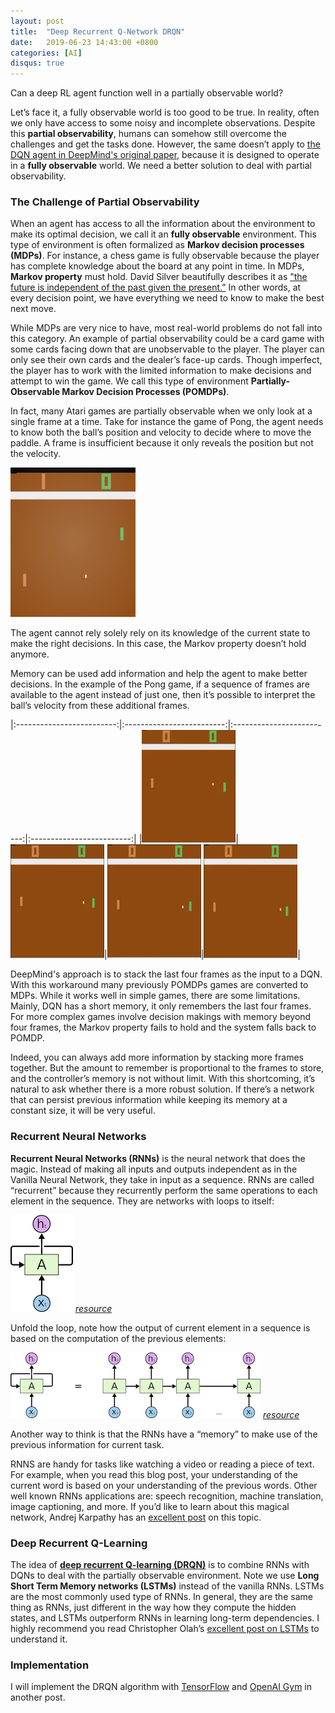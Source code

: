 ```yaml
---
layout: post
title:  "Deep Recurrent Q-Network DRQN"
date:   2019-06-23 14:43:00 +0800
categories: [AI]
disqus: true
---
```


Can a deep RL agent function well in a partially observable world?

Let’s face it, a fully observable world is too good to be true. In reality, often we only have access to some noisy and incomplete observations. Despite this **partial observability**, humans can somehow still overcome the challenges and get the tasks done. However, the same doesn’t apply to [the DQN agent in DeepMind's original paper](https://clarisli.github.io/ai/2019/06/13/deep-rl-dqn.html), because it is designed to operate in a **fully observable** world. We need a better solution to deal with partial observability.

### The Challenge of Partial Observability

When an agent has access to all the information about the environment to make its optimal decision, we call it an **fully observable** environment. This type of environment is often formalized as **Markov decision processes (MDPs)**. For instance, a chess game is fully observable because the player has complete knowledge about the board at any point in time. In MDPs, **Markov property** must hold. David Silver beautifully describes it as ["the future is independent of the past given the present.”]((http://www0.cs.ucl.ac.uk/staff/d.silver/web/Teaching_files/MDP.pdf)) In other words, at every decision point, we have everything we need to know to make the best next move.

While MDPs are very nice to have, most real-world problems do not fall into this category. An example of partial observability could be a card game with some cards facing down that are unobservable to the player. The player can only see their own cards and the dealer’s face-up cards. Though imperfect, the player has to work with the limited information to make decisions and attempt to win the game. We call this type of environment **Partially-Observable Markov Decision Processes (POMDPs)**.

In fact, many Atari games are partially observable when we only look at a single frame at a time. Take for instance the game of Pong, the agent needs to know both the ball’s position and velocity to decide where to move the paddle. A frame is insufficient because it only reveals the position but not the velocity. 

![image](/assets/images/pong_frame.png)

The agent cannot rely solely rely on its knowledge of the current state to make the right decisions. In this case, the Markov property doesn’t hold anymore.

Memory can be used add information and help the agent to make better decisions. In the example of the Pong game, if a sequence of frames are available to the agent instead of just one, then it’s possible to interpret the ball’s velocity from these additional frames.

|:-------------------------:|:-------------------------:|:-------------------------:|:-------------------------:|
|![image](/assets/images/pong_frame1.png)|![image](/assets/images/pong_frame2.png)|![image](/assets/images/pong_frame3.png)|![image](/assets/images/pong_frame4.png)|

DeepMind's approach is to stack the last four frames as the input to a DQN. With this workaround many previously POMDPs games are converted to MDPs. While it works well in simple games, there are some limitations. Mainly, DQN has a short memory, it only remembers the last four frames. For more complex games involve decision makings with memory beyond four frames, the Markov property fails to hold and the system falls back to POMDP. 

Indeed, you can always add more information by stacking more frames together. But the amount to remember is proportional to the frames to store, and the controller’s memory is not without limit. With this shortcoming, it’s natural to ask whether there is a more robust solution. If there’s a network that can persist previous information while keeping its memory at a constant size, it will be very useful.

### Recurrent Neural Networks

**Recurrent Neural Networks (RNNs)** is the neural network that does the magic. Instead of making all inputs and outputs independent as in the Vanilla Neural Network, they take in input as a sequence. RNNs are called “recurrent” because they recurrently perform the same operations to each element in the sequence. They are networks with loops to itself:

![image](/assets/images/rnn_fold.png)
*[resource](http://colah.github.io/posts/2015-08-Understanding-LSTMs/)*

Unfold the loop, note how the output of current element in a sequence is based on the computation of the previous elements:

![image](/assets/images/rnn_unfold.png)
*[resource](http://colah.github.io/posts/2015-08-Understanding-LSTMs/)*

Another way to think is that the RNNs have a “memory” to make use of the previous information for current task.

RNNS are handy for tasks like watching a video or reading a piece of text. For example, when you read this blog post, your understanding of the current word is based on your understanding of the previous words. Other well known RNNs applications are: speech recognition, machine translation, image captioning, and more. If you’d like to learn about this magical network, Andrej Karpathy has an [excellent post](http://karpathy.github.io/2015/05/21/rnn-effectiveness/) on this topic.

### Deep Recurrent Q-Learning

The idea of [**deep recurrent Q-learning (DRQN)**](https://arxiv.org/abs/1507.06527) is to combine RNNs with DQNs to deal with the partially observable environment. Note we use **Long Short Term Memory networks (LSTMs)** instead of the vanilla RNNs. LSTMs are the most commonly used type of RNNs. In general, they are the same thing as RNNs, just different in the way how they compute the hidden states, and LSTMs outperform RNNs in learning long-term dependencies. I highly recommend you read Christopher Olah’s [excellent post on LSTMs](http://colah.github.io/posts/2015-08-Understanding-LSTMs/) to understand it.

### Implementation

I will implement the DRQN algorithm with [TensorFlow](https://www.tensorflow.org/) and [OpenAI Gym](https://gym.openai.com/) in another post.

